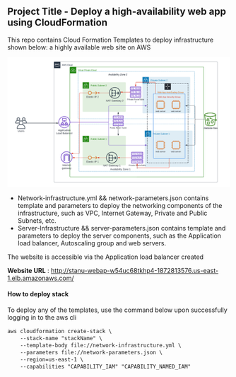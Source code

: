 ## Project Title - Deploy a high-availability web app using CloudFormation

This repo contains Cloud Formation Templates to deploy infrastructure shown below: a highly available web site on AWS


![Architectural Diagram](AWS-Udagram-Architecture.png)

 - Network-infrastructure.yml && network-parameters.json contains template and parameters to deploy the networking components of the infrastructure, such as VPC, Internet Gateway, Private and Public Subnets, etc.
 - Server-Infrastructure && server-parameters.json contains template and parameters to deploy the server components, such as the Application load balancer, Autoscaling group and web servers.
 
 The website is accessible via the Application load balancer created

**Website URL** :  http://stanu-webap-w54uc68tkhp4-1872813576.us-east-1.elb.amazonaws.com/

#### How to deploy stack
To deploy any of the templates, use the command below upon successfully logging in to the aws cli

    aws cloudformation create-stack \
    	--stack-name "stackName" \
    	--template-body file://network-infrastructure.yml \
    	--parameters file://network-parameters.json \
    	--region=us-east-1 \
    	--capabilities "CAPABILITY_IAM" "CAPABILITY_NAMED_IAM"



